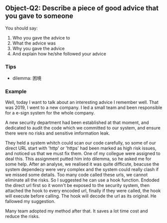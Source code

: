## Object-Q2: Describe a piece of good advice that you gave to someone

You should say:

1. Who you gave the advice to
2. What the advice was
3. Why you gave the advice
4. And explain how he/she followed your advice

### Tips

- dilemma: 困境

### Example

Well, today I want to talk about an interesting advice I remember well. That was 2019, I went to a new company. I led a small team and been responsible for a e-sign system for the whole company. 

A new security department had been established at that moment, and dedicated to audit the code which we committed to our system, and ensure there were no risks and sensitive imformation leak. 

They held a system whitch could scan our code carefully, so some of our direct URL start with 'http' or 'https' had been marked as high risk issues, and noticed us that we must fix them. One of my collegue were assigned to deal this. This assignment putted him into dilemma, so he asked me for some help. After an analyse, we realised it was quite difficute, beacuse the system dependecy were very complex and the system could really clash if we missed some details. Too many code called these urls, we cannot eliminate all the risks. So I suggested he can use a hook function. Endoded the direct url first so it wonn't be exposed to the security system, then attached the hook to every encoded url, finally if they were called, the hook will execute before calling.  The hook will decode the url as its original. He fallowed my suggestion. 

Many team adopted my method after that. It saves a lot time cost and reduce the risks.